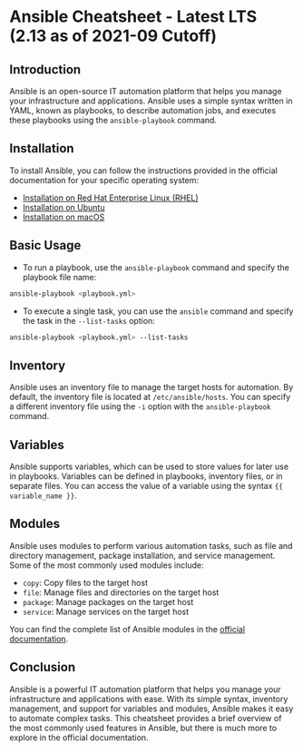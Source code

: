 # Ansible Cheatsheet - Latest LTS (2.13 as of 2021-09 Cutoff)

## Introduction

Ansible is an open-source IT automation platform that helps you manage your infrastructure and applications. Ansible uses a simple syntax written in YAML, known as playbooks, to describe automation jobs, and executes these playbooks using the `ansible-playbook` command.

## Installation

To install Ansible, you can follow the instructions provided in the official documentation for your specific operating system:

- [Installation on Red Hat Enterprise Linux (RHEL)](https://docs.ansible.com/ansible/latest/installation_guide/intro_installation.html#installing-the-control-node-on-red-hat-enterprise-linux-rhel)
- [Installation on Ubuntu](https://docs.ansible.com/ansible/latest/installation_guide/intro_installation.html#installing-the-control-node-on-ubuntu)
- [Installation on macOS](https://docs.ansible.com/ansible/latest/installation_guide/intro_installation.html#installing-the-control-node-on-macos)

## Basic Usage

- To run a playbook, use the `ansible-playbook` command and specify the playbook file name:

```bash
ansible-playbook <playbook.yml>
```

- To execute a single task, you can use the `ansible` command and specify the task in the `--list-tasks` option:

```bash
ansible-playbook <playbook.yml> --list-tasks
```

## Inventory

Ansible uses an inventory file to manage the target hosts for automation. By default, the inventory file is located at `/etc/ansible/hosts`. You can specify a different inventory file using the `-i` option with the `ansible-playbook` command.

## Variables

Ansible supports variables, which can be used to store values for later use in playbooks. Variables can be defined in playbooks, inventory files, or in separate files. You can access the value of a variable using the syntax `{{ variable_name }}`.

## Modules

Ansible uses modules to perform various automation tasks, such as file and directory management, package installation, and service management. Some of the most commonly used modules include:

- `copy`: Copy files to the target host
- `file`: Manage files and directories on the target host
- `package`: Manage packages on the target host
- `service`: Manage services on the target host

You can find the complete list of Ansible modules in the [official documentation](https://docs.ansible.com/ansible/latest/modules/modules_by_category.html).

## Conclusion

Ansible is a powerful IT automation platform that helps you manage your infrastructure and applications with ease. With its simple syntax, inventory management, and support for variables and modules, Ansible makes it easy to automate complex tasks. This cheatsheet provides a brief overview of the most commonly used features in Ansible, but there is much more to explore in the official documentation.

